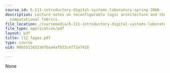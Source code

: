 ```yaml
---
course_id: 6-111-introductory-digital-systems-laboratory-spring-2006
description: Lecture notes on reconfigurable logic architecture and the history of
  computational fabrics.
file_location: /coursemedia/6-111-introductory-digital-systems-laboratory-spring-2006/98b5511632abfbaa4af833cef72e7416_l12_fpgas.pdf
file_type: application/pdf
layout: pdf
title: l12_fpgas.pdf
type: course
uid: 98b5511632abfbaa4af833cef72e7416

---
```

None